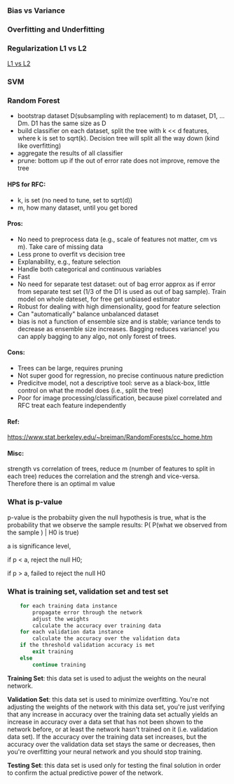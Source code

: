 ### Bias vs Variance

### Overfitting and Underfitting


### Regularization L1 vs L2
[L1 vs L2](https://explained.ai/regularization/L1vsL2.html#:~:text=From%20a%20practical%20standpoint%2C%20L1,you%20have%20collinear%2Fcodependent%20features.)

### SVM


### Random Forest
- bootstrap dataset D(subsampling with replacement) to m dataset, D1, ... Dm. D1 has the same size as D
- build classifier on each dataset, split the tree with k << d features, where k is set to sqrt(k). Decision tree will split all the way down (kind like overfitting)
- aggregate the results of all classifier
- prune: bottom up if the out of error rate does not improve, remove the tree

#### HPS for RFC:
- k, is set (no need to tune, set to sqrt(d))
- m, how many dataset, until you get bored

#### Pros:
- No need to preprocess data (e.g., scale of features not matter, cm vs m). Take care of missing data
- Less prone to overfit vs decision tree
- Explanability, e.g., feature selection
- Handle both categorical and continuous variables
- Fast
- No need for separate test dataset: out of bag error approx as if error from separate test set (1/3 of the D1 is used as out of bag sample). Train model on whole dateset, for free get unbiased estimator
- Robust for dealing with high dimensionality, good for feature selection
- Can "automatically" balance unbalanced dataset
- bias is not a function of ensemble size and is stable; variance tends to decrease as ensemble size increases. Bagging reduces variance! you can apply bagging to any algo, not only forest of trees.

#### Cons:
- Trees can be large, requires pruning
- Not super good for regression, no precise continuous nature prediction
- Predicitve model, not a descriptive tool: serve as a black-box, little control on what the model does (i.e., split the tree)
- Poor for image processing/classification, because pixel correlated and RFC treat each feature independently

#### Ref:
https://www.stat.berkeley.edu/~breiman/RandomForests/cc_home.htm

#### Misc:
strength vs correlation of trees, reduce m (number of features to split in each tree) reduces the correlation and the strengh and vice-versa. Therefore there is an optimal m value




### What is p-value
p-value is the probabiity given the null hypothesis is true, what is the probability that we observe the sample results:  P( P(what we observed from the sample ) | H0 is true)

a is significance level, 

if p < a, reject the null H0;

if p > a, failed to reject the null H0

### What is training set, validation set and test set
```for each epoch
    for each training data instance
        propagate error through the network
        adjust the weights
        calculate the accuracy over training data
    for each validation data instance
        calculate the accuracy over the validation data
    if the threshold validation accuracy is met
        exit training
    else
        continue training
 ```
 
**Training Set**: this data set is used to adjust the weights on the neural network.

**Validation Set**: this data set is used to minimize overfitting. You're not adjusting the weights of the network with this data set, you're just verifying that any increase in accuracy over the training data set actually yields an increase in accuracy over a data set that has not been shown to the network before, or at least the network hasn't trained on it (i.e. validation data set). If the accuracy over the training data set increases, but the accuracy over the validation data set stays the same or decreases, then you're overfitting your neural network and you should stop training.

**Testing Set**: this data set is used only for testing the final solution in order to confirm the actual predictive power of the network.
